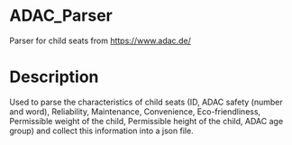 # ADAC_Parser
Parser for child seats from https://www.adac.de/
# Description
Used to parse the characteristics of child seats (ID, ADAC safety (number and word), Reliability, Maintenance, Convenience, Eco-friendliness, Permissible weight of the child, Permissible height of the child, ADAC age group) and collect this information into a json file.
